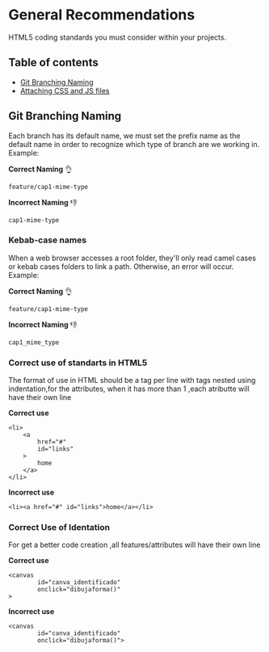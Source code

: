 General Recommendations
=====================

HTML5 coding standards you must consider within your projects.

## Table of contents

- [Git Branching Naming](#General-recommendations)
- [Attaching CSS and JS files](attaching-css-and-js-files/README.md)

## Git Branching Naming

Each branch has its default name, we must set the prefix name as the default name in order to recognize which type of branch are we working in. Example:

**Correct Naming** :ok_hand:

``` feature/cap1-mime-type  ``` 

**Incorrect Naming** :-1:

``` cap1-mime-type  ``` 

### Kebab-case names

When a web browser accesses a root folder, they'll only read camel cases or kebab cases folders to link a path. Otherwise, an error will occur. Example:

**Correct Naming** :ok_hand:

``` feature/cap1-mime-type  ``` 

**Incorrect Naming** :-1:

``` cap1_mime_type  ``` 


### Correct use of standarts in HTML5

The format of use in HTML should be a tag per line with tags nested using indentation,for the attributes, when it has more than 1 ,each atributte will have their own line

**Correct use**

    <li>
        <a 
            href="#" 
            id="links"
        >
            home
        </a>
    </li>
    
**Incorrect use**
    
    <li><a href="#" id="links">home</a></li>
    
    
### Correct Use of Identation
For get a better code creation ,all features/attributes will have their own line
    
**Correct use**
    
    <canvas 
            id="canva_identificado"
            onclick="dibujaforma()"
    >   
    
**Incorrect use**
    
    <canvas 
            id="canva_identificado"
            onclick="dibujaforma()">
